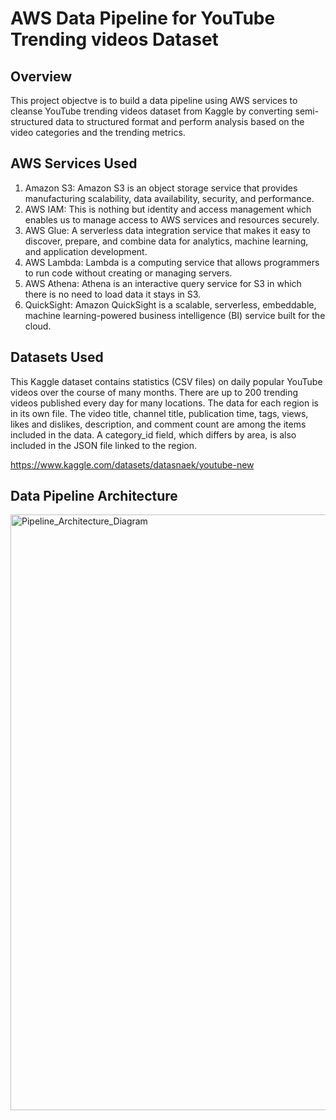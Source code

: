 # AWS Data Pipeline for YouTube Trending videos Dataset
## Overview
This project objectve is to build a data pipeline using AWS services to cleanse YouTube trending videos dataset from Kaggle by converting semi-structured data to structured format and perform analysis based on the video categories and the trending metrics.
## AWS Services Used
1. Amazon S3: Amazon S3 is an object storage service that provides manufacturing scalability, data availability, security, and performance.  
2. AWS IAM: This is nothing but identity and access management which enables us to manage access to AWS services and resources securely.  
3. AWS Glue: A serverless data integration service that makes it easy to discover, prepare, and combine data for analytics, machine learning, and application development.  
4. AWS Lambda: Lambda is a computing service that allows programmers to run code without creating or managing servers.  
5. AWS Athena: Athena is an interactive query service for S3 in which there is no need to load data it stays in S3.  
6. QuickSight: Amazon QuickSight is a scalable, serverless, embeddable, machine learning-powered business intelligence (BI) service built for the cloud.
## Datasets Used
This Kaggle dataset contains statistics (CSV files) on daily popular YouTube videos over the course of many months. There are up to 200 trending videos published every day for many locations. The data for each region is in its own file. The video title, channel title, publication time, tags, views, likes and dislikes, description, and comment count are among the items included in the data. A category_id field, which differs by area, is also included in the JSON file linked to the region.

https://www.kaggle.com/datasets/datasnaek/youtube-new
## Data Pipeline Architecture
<img width="953" alt="Pipeline_Architecture_Diagram" src="https://github.com/devallasaitej/Youtube_Data_Engineering/assets/64268620/97192c34-2e37-4a5e-b631-1a40444f089e">

